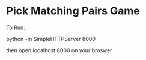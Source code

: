 # Pick Matching Pairs Game

To Run: 

python -m SimpleHTTPServer 8000


then open localhost:8000 on your broswer
